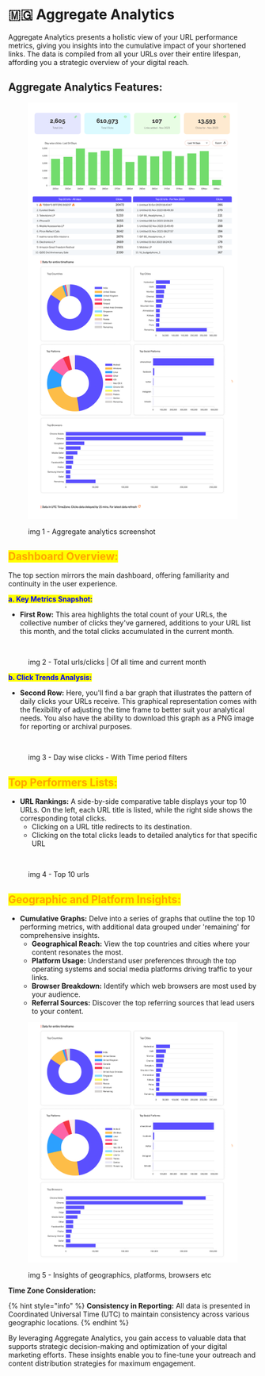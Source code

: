 # 🇲🇬 Aggregate Analytics

Aggregate Analytics presents a holistic view of your URL performance metrics, giving you insights into the cumulative impact of your shortened links. The data is compiled from all your URLs over their entire lifespan, affording you a strategic overview of your digital reach.

## **Aggregate Analytics Features:**

<figure><img src="../.gitbook/assets/untitled (1).png" alt=""><figcaption><p>img 1 - Aggregate analytics screenshot</p></figcaption></figure>

## <mark style="color:orange;">**Dashboard Overview:**</mark>&#x20;

The top section mirrors the main dashboard, offering familiarity and continuity in the user experience.

<mark style="color:blue;">**a.  Key Metrics Snapshot:**</mark>

* **First Row:** This area highlights the total count of your URLs, the collective number of clicks they've garnered, additions to your URL list this month, and the total clicks accumulated in the current month.

<figure><img src="../.gitbook/assets/Screenshot 2023-11-04 at 10.55.29 AM.png" alt=""><figcaption><p>img 2 - Total urls/clicks | Of all time and current month</p></figcaption></figure>

<mark style="color:blue;">**b. Click Trends Analysis:**</mark>

* **Second Row:** Here, you'll find a bar graph that illustrates the pattern of daily clicks your URLs receive. This graphical representation comes with the flexibility of adjusting the time frame to better suit your analytical needs. You also have the ability to download this graph as a PNG image for reporting or archival purposes.

<figure><img src="../.gitbook/assets/Screenshot 2023-11-04 at 10.55.33 AM.png" alt=""><figcaption><p>img 3 - Day wise clicks - With Time period filters</p></figcaption></figure>

## <mark style="color:orange;">**Top Performers Lists:**</mark>

* **URL Rankings:** A side-by-side comparative table displays your top 10 URLs. On the left, each URL title is listed, while the right side shows the corresponding total clicks.
  * Clicking on a URL title redirects to its destination.
  * Clicking on the total clicks leads to detailed analytics for that specific URL

<figure><img src="../.gitbook/assets/Screenshot 2023-11-04 at 10.55.37 AM.png" alt=""><figcaption><p>img 4 - Top 10 urls</p></figcaption></figure>

## <mark style="color:orange;">**Geographic and Platform Insights:**</mark>

* **Cumulative Graphs:** Delve into a series of graphs that outline the top 10 performing metrics, with additional data grouped under 'remaining' for comprehensive insights.
  * **Geographical Reach:** View the top countries and cities where your content resonates the most.
  * **Platform Usage:** Understand user preferences through the top operating systems and social media platforms driving traffic to your links.
  * **Browser Breakdown:** Identify which web browsers are most used by your audience.
  * **Referral Sources:** Discover the top referring sources that lead users to your content.

<figure><img src="../.gitbook/assets/untitled (2).png" alt=""><figcaption><p>img 5 - Insights of geographics, platforms, browsers etc</p></figcaption></figure>

**Time Zone Consideration:**

{% hint style="info" %}
**Consistency in Reporting:** All data is presented in Coordinated Universal Time (UTC) to maintain consistency across various geographic locations.
{% endhint %}

By leveraging Aggregate Analytics, you gain access to valuable data that supports strategic decision-making and optimization of your digital marketing efforts. These insights enable you to fine-tune your outreach and content distribution strategies for maximum engagement.
